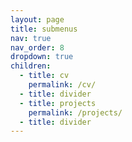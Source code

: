 ```yaml
---
layout: page
title: submenus
nav: true
nav_order: 8
dropdown: true
children:
  - title: cv
    permalink: /cv/
  - title: divider
  - title: projects
    permalink: /projects/
  - title: divider
---
```


